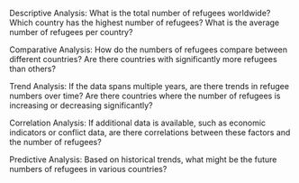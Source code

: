 Descriptive Analysis: What is the total number of refugees worldwide? Which country has the highest number of refugees? What is the average number of refugees per country?

Comparative Analysis: How do the numbers of refugees compare between different countries? Are there countries with significantly more refugees than others?

Trend Analysis: If the data spans multiple years, are there trends in refugee numbers over time? Are there countries where the number of refugees is increasing or decreasing significantly?

Correlation Analysis: If additional data is available, such as economic indicators or conflict data, are there correlations between these factors and the number of refugees?

Predictive Analysis: Based on historical trends, what might be the future numbers of refugees in various countries?